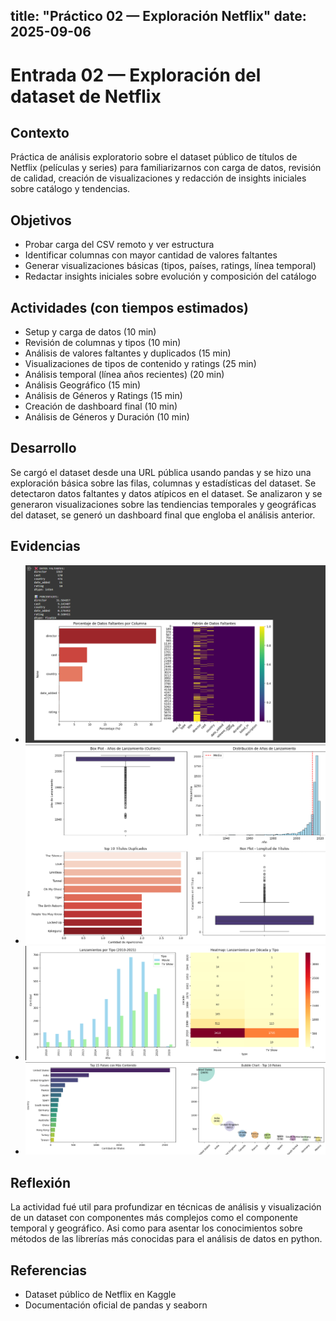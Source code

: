 title: "Práctico 02 — Exploración Netflix"
date: 2025-09-06
---

# Entrada 02 — Exploración del dataset de Netflix

## Contexto
Práctica de análisis exploratorio sobre el dataset público de títulos de Netflix (películas y series) para familiarizarnos con carga de datos, revisión de calidad, creación de visualizaciones y redacción de insights iniciales sobre catálogo y tendencias.

## Objetivos
- Probar carga del CSV remoto y ver estructura
- Identificar columnas con mayor cantidad de valores faltantes
- Generar visualizaciones básicas (tipos, países, ratings, línea temporal)
- Redactar insights iniciales sobre evolución y composición del catálogo

## Actividades (con tiempos estimados)
- Setup y carga de datos (10 min)
- Revisión de columnas y tipos (10 min)
- Análisis de valores faltantes y duplicados (15 min)
- Visualizaciones de tipos de contenido y ratings (25 min)
- Análisis temporal (línea años recientes) (20 min)
- Análisis Geográfico (15 min)
- Análisis de Géneros y Ratings (15 min)
- Creación de dashboard final (10 min)
- Análisis de Géneros y Duración (10 min)

## Desarrollo
Se cargó el dataset desde una URL pública usando pandas y se hizo una exploración básica sobre las filas, columnas y estadísticas del dataset. Se detectaron datos faltantes y datos atípicos en el dataset. Se analizaron y se generaron visualizaciones sobre las tendiencias temporales y geográficas del dataset, se generó un dashboard final que engloba el análisis anterior.

## Evidencias
- ![Visualización de datos faltantes](docs\assets\dataFaltanteVisualE2.png)
- ![Visualización de datos atípicos](docs\assets\analisisDatosAtipicosE2.png)
- ![Visualización de análisis temporal](docs\assets\analisisTemporalE2.png)
- ![Visualización de análisis geográfico](docs\assets\analisisGeograficoE2.png)

## Reflexión
La actividad fué util para profundizar en técnicas de análisis y visualización de un dataset con componentes más complejos como el componente temporal y geográfico. Asi como para asentar los conocimientos sobre métodos de las librerías más conocidas para el análisis de datos en python.


## Referencias
- Dataset público de Netflix en Kaggle
- Documentación oficial de pandas y seaborn


